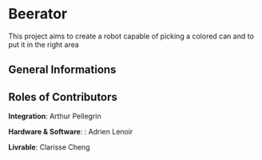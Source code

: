 # Beerator
This project aims to create a robot capable of picking a colored can and to put it in the right area

## General Informations

## Roles of Contributors

**Integration**: Arthur Pellegrin 

**Hardware & Software**: : Adrien Lenoir

**Livrable**: Clarisse Cheng

